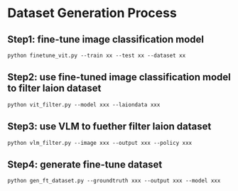 # Dataset Generation Process
## Step1: fine-tune image classification model
```
python finetune_vit.py --train xx --test xx --dataset xx
```
## Step2: use fine-tuned image classification model to filter laion dataset
```
python vit_filter.py --model xxx --laiondata xxx
```

## Step3: use VLM to fuether filter laion dataset
```
python vlm_filter.py --image xxx --output xxx --policy xxx
```

## Step4: generate fine-tune dataset
```
python gen_ft_dataset.py --groundtruth xxx --output xxx --model xxx
```